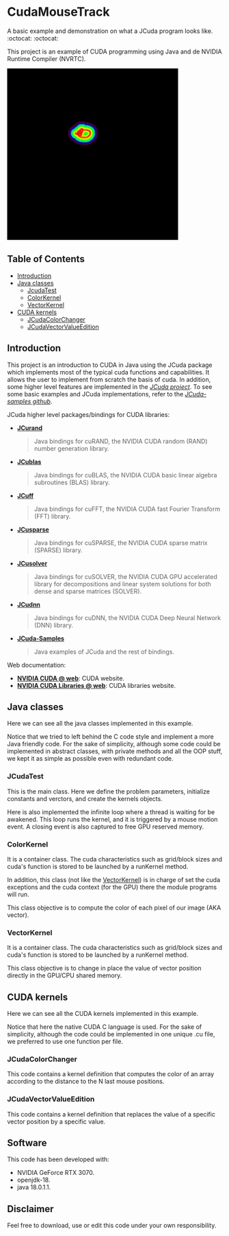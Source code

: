 # CudaMouseTrack
A basic example and demonstration on what a JCuda program looks like. :octocat: :octocat:

This project is an example of CUDA programming using Java and de NVIDIA Runtime Compiler (NVRTC).

<img src="https://github.com/SergioOyaga/CudaMouseTrack/blob/master/out/image/MouseTracker-2022-07-10-14-21-17.gif"  title="Mouse Track Example" alt="Mouse Track Example" width="400" height="400" />


## Table of Contents

* [Introduction](#introduction)
* [Java classes](#java-classes)
    * [JcudaTest](#jCudaTest)
    * [ColorKernel](#colorKernel)
    * [VectorKernel](#vectorKernel)
* [CUDA kernels](#cuda-kernels)
    * [JCudaColorChanger](#JCudaColorChanger)
    * [JCudaVectorValueEdition](#JCudaVectorValueEdition)

## Introduction

This project is an introduction to CUDA in Java using the JCuda package which implements most of the typical cuda functions and capabilities.
It allows the user to implement from scratch the basis of cuda. In addition, some higher level features are implemented in the [_JCuda project_](http://javagl.de/jcuda.org/).
To see some basic examples and JCuda implementations, refer to the [_JCuda-samples github_](https://github.com/jcuda/jcuda-samples).

JCuda higher level packages/bindings for CUDA libraries:

- [**JCurand**](https://github.com/jcuda/jcurand)

  > Java bindings for cuRAND, the NVIDIA CUDA random (RAND) number generation library.

- [**JCublas**](https://github.com/jcuda/jcublas)
  >  Java bindings for cuBLAS, the NVIDIA CUDA basic linear algebra subroutines (BLAS) library.

- [**JCuff**](https://github.com/jcuda/jcufft)
  > Java bindings for cuFFT, the NVIDIA CUDA fast Fourier Transform (FFT) library.

- [**JCusparse**](https://github.com/jcuda/jcusparse)
  > Java bindings for cuSPARSE, the NVIDIA CUDA sparse matrix (SPARSE) library.

- [**JCusolver**](https://github.com/jcuda/jcusolver)
  > Java bindings for cuSOLVER, the NVIDIA CUDA GPU accelerated library for decompositions and linear system solutions for both dense and sparse matrices (SOLVER).

- [**JCudnn**](https://github.com/jcuda/jcudnn)
  > Java bindings for cuDNN, the NVIDIA CUDA Deep Neural Network (DNN) library.
  
- [**JCuda-Samples**](https://github.com/jcuda/jcuda-samples)
  > Java examples of JCuda and the rest of bindings.
  
Web documentation:

- [**NVIDIA CUDA @ web**](https://developer.nvidia.com): CUDA website.
- [**NVIDIA CUDA Libraries @ web**](https://developer.nvidia.com/gpu-accelerated-libraries): CUDA libraries website.


## Java classes
Here we can see all the java classes implemented in this example. 

Notice that we tried to left behind the C code style and implement a more Java friendly code. 
For the sake of simplicity, although some code could be implemented in abstract classes, 
with private methods and all the OOP stuff, we kept it as simple as possible even with redundant code.

### JCudaTest
This is the main class. Here we define the problem parameters, initialize constants and verctors, and create the kernels 
objects.

Here is also implemented the infinite loop where a thread is waiting for be awakened. This loop runs the kernel, and it 
is triggered by a mouse motion event.
A closing event is also captured to free GPU reserved memory.

### ColorKernel
It is a container class. The cuda characteristics such as grid/block sizes and cuda's function is stored to be launched 
by a  runKernel method.

In addition, this class (not like the [VectorKernel](#vectorkernel)) is in charge of set the cuda exceptions and the cuda
context (for the GPU) there the module programs will run.

This class objective is to compute the color of each pixel of our image (AKA vector).
### VectorKernel
It is a container class. The cuda characteristics such as grid/block sizes and cuda's function is stored to be launched
by a  runKernel method.

This class objective is to change in place the value of vector position directly in the GPU/CPU shared memory.

## CUDA kernels
Here we can see all the CUDA kernels implemented in this example.

Notice that here the native CUDA C language is used.
For the sake of simplicity, although the code could be implemented in one unique .cu file, we preferred to use one 
function per file.

### JCudaColorChanger
This code contains a kernel definition that computes the color of an array according to the distance to the N last mouse
positions.
### JCudaVectorValueEdition
This code contains a kernel definition that replaces the value of a specific vector position by a specific value.
## Software
This code has been developed with:
- NVIDIA GeForce RTX 3070.
- openjdk-18.
- java 18.0.1.1.

## Disclaimer
Feel free to download, use or edit this code under your own responsibility.